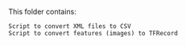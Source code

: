 This folder contains:

	Script to convert XML files to CSV
	Script to convert features (images) to TFRecord 

